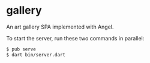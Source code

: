 # gallery
An art gallery SPA implemented with Angel.

To start the server, run these two commands in parallel:

```bash
$ pub serve
$ dart bin/server.dart
```
